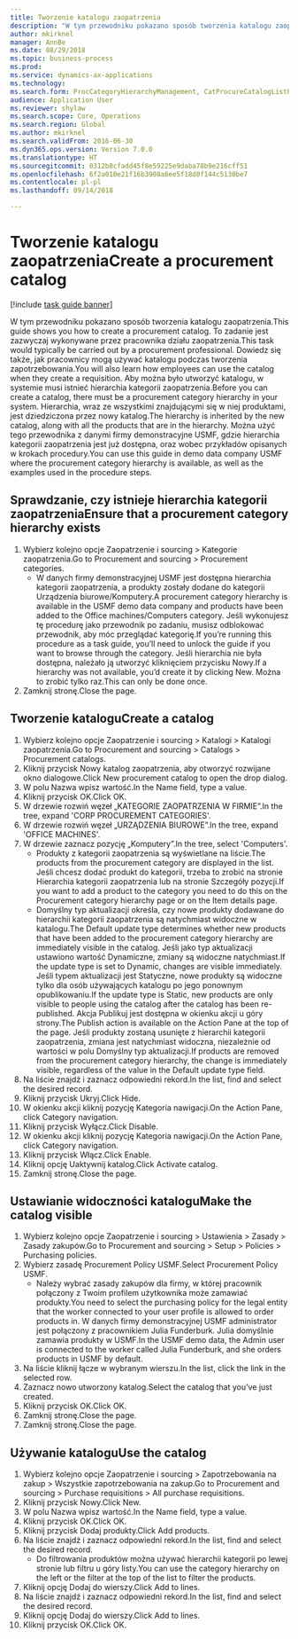 ```yaml
--- 
title: Tworzenie katalogu zaopatrzenia
description: "W tym przewodniku pokazano sposób tworzenia katalogu zaopatrzenia."
author: mkirknel
manager: AnnBe
ms.date: 08/29/2018
ms.topic: business-process
ms.prod: 
ms.service: dynamics-ax-applications
ms.technology: 
ms.search.form: ProcCategoryHierarchyManagement, CatProcureCatalogListPage, CatProcureCatalogCreate, CatProcureCatalogEdit, SysPolicyListPage, SysPolicy, CatCatalogPolicyRule, PurchReqTableListPage, PurchReqCreate, PurchReqTable, PurchReqAddItem
audience: Application User
ms.reviewer: shylaw
ms.search.scope: Core, Operations
ms.search.region: Global
ms.author: mkirknel
ms.search.validFrom: 2016-06-30
ms.dyn365.ops.version: Version 7.0.0
ms.translationtype: HT
ms.sourcegitcommit: 0312b8cfadd45f8e59225e9daba78b9e216cff51
ms.openlocfilehash: 6f2a010e21f16b3908a6ee5f18d8f144c5130be7
ms.contentlocale: pl-pl
ms.lasthandoff: 09/14/2018

---
```

# <a name="create-a-procurement-catalog"></a><span data-ttu-id="1d38a-103">Tworzenie katalogu zaopatrzenia</span><span class="sxs-lookup"><span data-stu-id="1d38a-103">Create a procurement catalog</span></span>

[!include [task guide banner](../../includes/task-guide-banner.md)]

<span data-ttu-id="1d38a-104">W tym przewodniku pokazano sposób tworzenia katalogu zaopatrzenia.</span><span class="sxs-lookup"><span data-stu-id="1d38a-104">This guide shows you how to create a procurement catalog.</span></span> <span data-ttu-id="1d38a-105">To zadanie jest zazwyczaj wykonywane przez pracownika działu zaopatrzenia.</span><span class="sxs-lookup"><span data-stu-id="1d38a-105">This task would typically be carried out by a procurement professional.</span></span> <span data-ttu-id="1d38a-106">Dowiedz się także, jak pracownicy mogą używać katalogu podczas tworzenia zapotrzebowania.</span><span class="sxs-lookup"><span data-stu-id="1d38a-106">You will also learn how employees can use the catalog when they create a requisition.</span></span> <span data-ttu-id="1d38a-107">Aby można było utworzyć katalogu, w systemie musi istnieć hierarchia kategorii zaopatrzenia.</span><span class="sxs-lookup"><span data-stu-id="1d38a-107">Before you can create a catalog, there must be a procurement category hierarchy in your system.</span></span> <span data-ttu-id="1d38a-108">Hierarchia, wraz ze wszystkimi znajdującymi się w niej produktami, jest dziedziczona przez nowy katalog.</span><span class="sxs-lookup"><span data-stu-id="1d38a-108">The hierarchy is inherited by the new catalog, along with all the products that are in the hierarchy.</span></span> <span data-ttu-id="1d38a-109">Można użyć tego przewodnika z danymi firmy demonstracyjne USMF, gdzie hierarchia kategorii zaopatrzenia jest już dostępna, oraz wobec przykładów opisanych w krokach procedury.</span><span class="sxs-lookup"><span data-stu-id="1d38a-109">You can use this guide in demo data company USMF where the procurement category hierarchy is available, as well as the examples used in the procedure steps.</span></span>


## <a name="ensure-that-a-procurement-category-hierarchy-exists"></a><span data-ttu-id="1d38a-110">Sprawdzanie, czy istnieje hierarchia kategorii zaopatrzenia</span><span class="sxs-lookup"><span data-stu-id="1d38a-110">Ensure that a procurement category hierarchy exists</span></span>
1. <span data-ttu-id="1d38a-111">Wybierz kolejno opcje Zaopatrzenie i sourcing > Kategorie zaopatrzenia.</span><span class="sxs-lookup"><span data-stu-id="1d38a-111">Go to Procurement and sourcing > Procurement categories.</span></span>
    * <span data-ttu-id="1d38a-112">W danych firmy demonstracyjnej USMF jest dostępna hierarchia kategorii zaopatrzenia, a produkty zostały dodane do kategorii Urządzenia biurowe/Komputery.</span><span class="sxs-lookup"><span data-stu-id="1d38a-112">A procurement category hierarchy is available in the USMF demo data company and products have been added to the Office machines/Computers category.</span></span> <span data-ttu-id="1d38a-113">Jeśli wykonujesz tę procedurę jako przewodnik po zadaniu, musisz odblokować przewodnik, aby móc przeglądać kategorię.</span><span class="sxs-lookup"><span data-stu-id="1d38a-113">If you’re running this procedure as a task guide, you’ll need to unlock the guide if you want to browse through the category.</span></span> <span data-ttu-id="1d38a-114">Jeśli hierarchia nie była dostępna, należało ją utworzyć kliknięciem przycisku Nowy.</span><span class="sxs-lookup"><span data-stu-id="1d38a-114">If a hierarchy was not available, you’d create it by clicking New.</span></span> <span data-ttu-id="1d38a-115">Można to zrobić tylko raz.</span><span class="sxs-lookup"><span data-stu-id="1d38a-115">This can only be done once.</span></span>  
2. <span data-ttu-id="1d38a-116">Zamknij stronę.</span><span class="sxs-lookup"><span data-stu-id="1d38a-116">Close the page.</span></span>

## <a name="create-a-catalog"></a><span data-ttu-id="1d38a-117">Tworzenie katalogu</span><span class="sxs-lookup"><span data-stu-id="1d38a-117">Create a catalog</span></span>
1. <span data-ttu-id="1d38a-118">Wybierz kolejno opcje Zaopatrzenie i sourcing > Katalogi > Katalogi zaopatrzenia.</span><span class="sxs-lookup"><span data-stu-id="1d38a-118">Go to Procurement and sourcing > Catalogs > Procurement catalogs.</span></span>
2. <span data-ttu-id="1d38a-119">Kliknij przycisk Nowy katalog zaopatrzenia, aby otworzyć rozwijane okno dialogowe.</span><span class="sxs-lookup"><span data-stu-id="1d38a-119">Click New procurement catalog to open the drop dialog.</span></span>
3. <span data-ttu-id="1d38a-120">W polu Nazwa wpisz wartość.</span><span class="sxs-lookup"><span data-stu-id="1d38a-120">In the Name field, type a value.</span></span>
4. <span data-ttu-id="1d38a-121">Kliknij przycisk OK.</span><span class="sxs-lookup"><span data-stu-id="1d38a-121">Click OK.</span></span>
5. <span data-ttu-id="1d38a-122">W drzewie rozwiń węzeł „KATEGORIE ZAOPATRZENIA W FIRMIE”.</span><span class="sxs-lookup"><span data-stu-id="1d38a-122">In the tree, expand 'CORP PROCUREMENT CATEGORIES'.</span></span>
6. <span data-ttu-id="1d38a-123">W drzewie rozwiń węzeł „URZĄDZENIA BIUROWE”.</span><span class="sxs-lookup"><span data-stu-id="1d38a-123">In the tree, expand 'OFFICE MACHINES'.</span></span>
7. <span data-ttu-id="1d38a-124">W drzewie zaznacz pozycję „Komputery”.</span><span class="sxs-lookup"><span data-stu-id="1d38a-124">In the tree, select 'Computers'.</span></span>
    * <span data-ttu-id="1d38a-125">Produkty z kategorii zaopatrzenia są wyświetlane na liście.</span><span class="sxs-lookup"><span data-stu-id="1d38a-125">The products from the procurement category are displayed in the list.</span></span> <span data-ttu-id="1d38a-126">Jeśli chcesz dodać produkt do kategorii, trzeba to zrobić na stronie Hierarchia kategorii zaopatrzenia lub na stronie Szczegóły pozycji.</span><span class="sxs-lookup"><span data-stu-id="1d38a-126">If you want to add a product to the category you need to do this on the Procurement category hierarchy page or on the Item details page.</span></span>  
    * <span data-ttu-id="1d38a-127">Domyślny typ aktualizacji określa, czy nowe produkty dodawane do hierarchii kategorii zaopatrzenia są natychmiast widoczne w katalogu.</span><span class="sxs-lookup"><span data-stu-id="1d38a-127">The Default update type determines whether new products that have been added to the procurement category hierarchy are immediately visible in the catalog.</span></span> <span data-ttu-id="1d38a-128">Jeśli jako typ aktualizacji ustawiono wartość Dynamiczne, zmiany są widoczne natychmiast.</span><span class="sxs-lookup"><span data-stu-id="1d38a-128">If the update type is set to Dynamic, changes are visible immediately.</span></span> <span data-ttu-id="1d38a-129">Jeśli typem aktualizacji jest Statyczne, nowe produkty są widoczne tylko dla osób używających katalogu po jego ponownym opublikowaniu.</span><span class="sxs-lookup"><span data-stu-id="1d38a-129">If the update type is Static, new products are only visible to people using the catalog after the catalog has been re-published.</span></span> <span data-ttu-id="1d38a-130">Akcja Publikuj jest dostępna w okienku akcji u góry strony.</span><span class="sxs-lookup"><span data-stu-id="1d38a-130">The Publish action is available on the Action Pane at the top of the page.</span></span> <span data-ttu-id="1d38a-131">Jeśli produkty zostaną usunięte z hierarchii kategorii zaopatrzenia, zmiana jest natychmiast widoczna, niezależnie od wartości w polu Domyślny typ aktualizacji.</span><span class="sxs-lookup"><span data-stu-id="1d38a-131">If products are removed from the procurement category hierarchy, the change is immediately visible, regardless of the value in the Default update type field.</span></span>  
8. <span data-ttu-id="1d38a-132">Na liście znajdź i zaznacz odpowiedni rekord.</span><span class="sxs-lookup"><span data-stu-id="1d38a-132">In the list, find and select the desired record.</span></span>
9. <span data-ttu-id="1d38a-133">Kliknij przycisk Ukryj.</span><span class="sxs-lookup"><span data-stu-id="1d38a-133">Click Hide.</span></span>
10. <span data-ttu-id="1d38a-134">W okienku akcji kliknij pozycję Kategoria nawigacji.</span><span class="sxs-lookup"><span data-stu-id="1d38a-134">On the Action Pane, click Category navigation.</span></span>
11. <span data-ttu-id="1d38a-135">Kliknij przycisk Wyłącz.</span><span class="sxs-lookup"><span data-stu-id="1d38a-135">Click Disable.</span></span>
12. <span data-ttu-id="1d38a-136">W okienku akcji kliknij pozycję Kategoria nawigacji.</span><span class="sxs-lookup"><span data-stu-id="1d38a-136">On the Action Pane, click Category navigation.</span></span>
13. <span data-ttu-id="1d38a-137">Kliknij przycisk Włącz.</span><span class="sxs-lookup"><span data-stu-id="1d38a-137">Click Enable.</span></span>
14. <span data-ttu-id="1d38a-138">Kliknij opcję Uaktywnij katalog.</span><span class="sxs-lookup"><span data-stu-id="1d38a-138">Click Activate catalog.</span></span>
15. <span data-ttu-id="1d38a-139">Zamknij stronę.</span><span class="sxs-lookup"><span data-stu-id="1d38a-139">Close the page.</span></span>

## <a name="make-the-catalog-visible"></a><span data-ttu-id="1d38a-140">Ustawianie widoczności katalogu</span><span class="sxs-lookup"><span data-stu-id="1d38a-140">Make the catalog visible</span></span>
1. <span data-ttu-id="1d38a-141">Wybierz kolejno opcje Zaopatrzenie i sourcing > Ustawienia > Zasady > Zasady zakupów.</span><span class="sxs-lookup"><span data-stu-id="1d38a-141">Go to Procurement and sourcing > Setup > Policies > Purchasing policies.</span></span>
2. <span data-ttu-id="1d38a-142">Wybierz zasadę Procurement Policy USMF.</span><span class="sxs-lookup"><span data-stu-id="1d38a-142">Select Procurement Policy USMF.</span></span>
    * <span data-ttu-id="1d38a-143">Należy wybrać zasady zakupów dla firmy, w której pracownik połączony z Twoim profilem użytkownika może zamawiać produkty.</span><span class="sxs-lookup"><span data-stu-id="1d38a-143">You need to select the purchasing policy for the legal entity that the worker connected to your user profile is allowed to order products in.</span></span> <span data-ttu-id="1d38a-144">W danych firmy demonstracyjnej USMF administrator jest połączony z pracownikiem Julia Funderburk. Julia domyślnie zamawia produkty w USMF.</span><span class="sxs-lookup"><span data-stu-id="1d38a-144">In the USMF demo data, the Admin user is connected to the worker called Julia Funderburk, and she orders products in USMF by default.</span></span>  
3. <span data-ttu-id="1d38a-145">Na liście kliknij łącze w wybranym wierszu.</span><span class="sxs-lookup"><span data-stu-id="1d38a-145">In the list, click the link in the selected row.</span></span>
4. <span data-ttu-id="1d38a-146">Zaznacz nowo utworzony katalog.</span><span class="sxs-lookup"><span data-stu-id="1d38a-146">Select the catalog that you’ve just created.</span></span>
5. <span data-ttu-id="1d38a-147">Kliknij przycisk OK.</span><span class="sxs-lookup"><span data-stu-id="1d38a-147">Click OK.</span></span>
6. <span data-ttu-id="1d38a-148">Zamknij stronę.</span><span class="sxs-lookup"><span data-stu-id="1d38a-148">Close the page.</span></span>
7. <span data-ttu-id="1d38a-149">Zamknij stronę.</span><span class="sxs-lookup"><span data-stu-id="1d38a-149">Close the page.</span></span>

## <a name="use-the-catalog"></a><span data-ttu-id="1d38a-150">Używanie katalogu</span><span class="sxs-lookup"><span data-stu-id="1d38a-150">Use the catalog</span></span>
1. <span data-ttu-id="1d38a-151">Wybierz kolejno opcje Zaopatrzenie i sourcing > Zapotrzebowania na zakup > Wszystkie zapotrzebowania na zakup.</span><span class="sxs-lookup"><span data-stu-id="1d38a-151">Go to Procurement and sourcing > Purchase requisitions > All purchase requisitions.</span></span>
2. <span data-ttu-id="1d38a-152">Kliknij przycisk Nowy.</span><span class="sxs-lookup"><span data-stu-id="1d38a-152">Click New.</span></span>
3. <span data-ttu-id="1d38a-153">W polu Nazwa wpisz wartość.</span><span class="sxs-lookup"><span data-stu-id="1d38a-153">In the Name field, type a value.</span></span>
4. <span data-ttu-id="1d38a-154">Kliknij przycisk OK.</span><span class="sxs-lookup"><span data-stu-id="1d38a-154">Click OK.</span></span>
5. <span data-ttu-id="1d38a-155">Kliknij przycisk Dodaj produkty.</span><span class="sxs-lookup"><span data-stu-id="1d38a-155">Click Add products.</span></span>
6. <span data-ttu-id="1d38a-156">Na liście znajdź i zaznacz odpowiedni rekord.</span><span class="sxs-lookup"><span data-stu-id="1d38a-156">In the list, find and select the desired record.</span></span>
    * <span data-ttu-id="1d38a-157">Do filtrowania produktów można używać hierarchii kategorii po lewej stronie lub filtru u góry listy.</span><span class="sxs-lookup"><span data-stu-id="1d38a-157">You can use the category hierarchy on the left or the filter at the top of the list to filter the products.</span></span>  
7. <span data-ttu-id="1d38a-158">Kliknij opcję Dodaj do wierszy.</span><span class="sxs-lookup"><span data-stu-id="1d38a-158">Click Add to lines.</span></span>
8. <span data-ttu-id="1d38a-159">Na liście znajdź i zaznacz odpowiedni rekord.</span><span class="sxs-lookup"><span data-stu-id="1d38a-159">In the list, find and select the desired record.</span></span>
9. <span data-ttu-id="1d38a-160">Kliknij opcję Dodaj do wierszy.</span><span class="sxs-lookup"><span data-stu-id="1d38a-160">Click Add to lines.</span></span>
10. <span data-ttu-id="1d38a-161">Kliknij przycisk OK.</span><span class="sxs-lookup"><span data-stu-id="1d38a-161">Click OK.</span></span>


